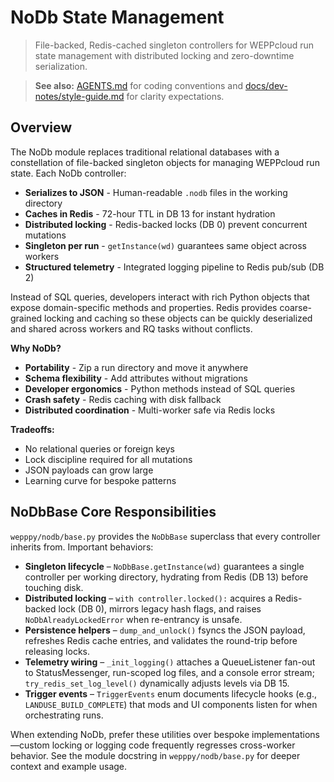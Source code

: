 # NoDb State Management

> File-backed, Redis-cached singleton controllers for WEPPcloud run state management with distributed locking and zero-downtime serialization.

> **See also:** [AGENTS.md](../../AGENTS.md#working-with-nodb-controllers) for coding conventions and [docs/dev-notes/style-guide.md](../../docs/dev-notes/style-guide.md) for clarity expectations.

## Overview

The NoDb module replaces traditional relational databases with a constellation of file-backed singleton objects for managing WEPPcloud run state. Each NoDb controller:

- **Serializes to JSON** - Human-readable `.nodb` files in the working directory
- **Caches in Redis** - 72-hour TTL in DB 13 for instant hydration
- **Distributed locking** - Redis-backed locks (DB 0) prevent concurrent mutations
- **Singleton per run** - `getInstance(wd)` guarantees same object across workers
- **Structured telemetry** - Integrated logging pipeline to Redis pub/sub (DB 2)

Instead of SQL queries, developers interact with rich Python objects that expose domain-specific methods and properties. Redis provides coarse-grained locking and caching so these objects can be quickly deserialized and shared across workers and RQ tasks without conflicts.

**Why NoDb?**
- **Portability** - Zip a run directory and move it anywhere
- **Schema flexibility** - Add attributes without migrations
- **Developer ergonomics** - Python methods instead of SQL queries
- **Crash safety** - Redis caching with disk fallback
- **Distributed coordination** - Multi-worker safe via Redis locks

**Tradeoffs:**
- No relational queries or foreign keys
- Lock discipline required for all mutations
- JSON payloads can grow large
- Learning curve for bespoke patterns

## NoDbBase Core Responsibilities

`wepppy/nodb/base.py` provides the `NoDbBase` superclass that every controller inherits from. Important behaviors:

- **Singleton lifecycle** – `NoDbBase.getInstance(wd)` guarantees a single controller per working directory, hydrating from Redis (DB 13) before touching disk.
- **Distributed locking** – `with controller.locked():` acquires a Redis-backed lock (DB 0), mirrors legacy hash flags, and raises `NoDbAlreadyLockedError` when re-entrancy is unsafe.
- **Persistence helpers** – `dump_and_unlock()` fsyncs the JSON payload, refreshes Redis cache entries, and validates the round-trip before releasing locks.
- **Telemetry wiring** – `_init_logging()` attaches a QueueListener fan-out to StatusMessenger, run-scoped log files, and a console error stream; `try_redis_set_log_level()` dynamically adjusts levels via DB 15.
- **Trigger events** – `TriggerEvents` enum documents lifecycle hooks (e.g., `LANDUSE_BUILD_COMPLETE`) that mods and UI components listen for when orchestrating runs.

When extending NoDb, prefer these utilities over bespoke implementations—custom locking or logging code frequently regresses cross-worker behavior. See the module docstring in `wepppy/nodb/base.py` for deeper context and example usage.
